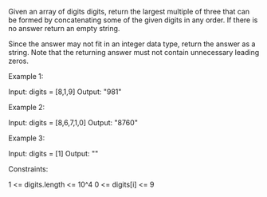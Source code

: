 Given an array of digits digits, return the largest multiple of three that
can be formed by concatenating some of the given digits in any order. If
there is no answer return an empty string.

Since the answer may not fit in an integer data type, return the answer as a
string. Note that the returning answer must not contain unnecessary leading
zeros.


Example 1:


Input: digits = [8,1,9]
Output: "981"


Example 2:


Input: digits = [8,6,7,1,0]
Output: "8760"


Example 3:


Input: digits = [1]
Output: ""



Constraints:


1 <= digits.length <= 10^4
0 <= digits[i] <= 9




